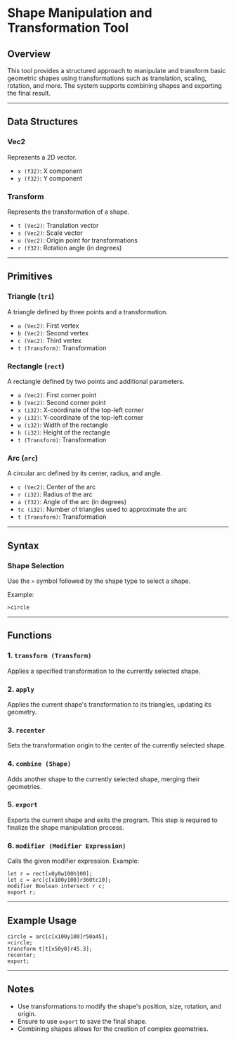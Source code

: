 # Shape Manipulation and Transformation Tool

## Overview
This tool provides a structured approach to manipulate and transform basic geometric shapes using transformations such as translation, scaling, rotation, and more. The system supports combining shapes and exporting the final result.

---

## Data Structures

### **Vec2**
Represents a 2D vector.
- `x (f32)`: X component
- `y (f32)`: Y component

### **Transform**
Represents the transformation of a shape.
- `t (Vec2)`: Translation vector
- `s (Vec2)`: Scale vector
- `o (Vec2)`: Origin point for transformations
- `r (f32)`: Rotation angle (in degrees)

---

## Primitives

### **Triangle (`tri`)**
A triangle defined by three points and a transformation.
- `a (Vec2)`: First vertex
- `b (Vec2)`: Second vertex
- `c (Vec2)`: Third vertex
- `t (Transform)`: Transformation

### **Rectangle (`rect`)**
A rectangle defined by two points and additional parameters.
- `a (Vec2)`: First corner point
- `b (Vec2)`: Second corner point
- `x (i32)`: X-coordinate of the top-left corner
- `y (i32)`: Y-coordinate of the top-left corner
- `w (i32)`: Width of the rectangle
- `h (i32)`: Height of the rectangle
- `t (Transform)`: Transformation

### **Arc (`arc`)**
A circular arc defined by its center, radius, and angle.
- `c (Vec2)`: Center of the arc
- `r (i32)`: Radius of the arc
- `a (f32)`: Angle of the arc (in degrees)
- `tc (i32)`: Number of triangles used to approximate the arc
- `t (Transform)`: Transformation

---

## Syntax
### **Shape Selection**
Use the `>` symbol followed by the shape type to select a shape.

Example:
```plaintext
>circle
```

---

## Functions

### **1. `transform (Transform)`**
Applies a specified transformation to the currently selected shape.

### **2. `apply`**
Applies the current shape's transformation to its triangles, updating its geometry.

### **3. `recenter`**
Sets the transformation origin to the center of the currently selected shape.

### **4. `combine (Shape)`**
Adds another shape to the currently selected shape, merging their geometries.

### **5. `export`**
Exports the current shape and exits the program. This step is required to finalize the shape manipulation process.

### **6. `modifier (Modifier Expression)`**
Calls the given modifier expression. Example:
```
let r = rect[x0y0w100h100];
let c = arc[c[x100y100]r360tc10];
modifier Boolean intersect r c;
export r;
```

---

## Example Usage
```plaintext
circle = arc[c[x100y100]r50a45];
>circle;
transform t[t[x50y0]r45.3];
recenter;
export;
```

---

## Notes
- Use transformations to modify the shape's position, size, rotation, and origin.
- Ensure to use `export` to save the final shape.
- Combining shapes allows for the creation of complex geometries.

